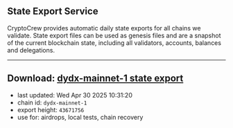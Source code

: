 ## State Export Service
CryptoCrew provides automatic daily state exports for all chains we validate. State export files can be used as genesis files and are a snapshot of the current blockchain state, including all validators, accounts, balances and delegations.

---
**Download: [dydx-mainnet-1 state export](https://dl-tyo.ccvalidators.com/SERVICE/dydx/dydx-mainnet-1_export_43671756.json)**
---

- last updated: Wed Apr 30 2025 10:31:20
- chain id: `dydx-mainnet-1`
- export height: `43671756`
- use for: airdrops, local tests, chain recovery
